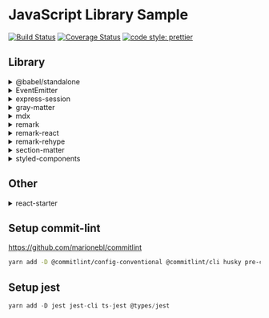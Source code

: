 # JavaScript Library Sample

[![Build Status](https://travis-ci.org/Himenon/js-one-shot.svg?branch=master)](https://travis-ci.org/Himenon/js-one-shot)
[![Coverage Status](https://coveralls.io/repos/github/Himenon/js-one-shot/badge.svg?branch=master)](https://coveralls.io/github/Himenon/js-one-shot?branch=master)
[![code style: prettier](https://img.shields.io/badge/code_style-prettier-ff69b4.svg?style=flat-square)](https://github.com/prettier/prettier)

## Library

<details>
  <summary>@babel/standalone</summary>
  https://github.com/babel/babel/tree/master/packages/babel-standalone
</details>
<details>
  <summary>EventEmitter</summary>
  <p>https://nodejs.org/api/events.html#events_emitter_removelistener_eventname_listener</p>
  <p>EventEmitterのテスト</p>
</details>
<details>
  <summary>express-session</summary>
  <p>https://github.com/expressjs/session</p>
  <p>Debug: yarn run express:session</p>
</details>
<details>
  <summary>gray-matter</summary>
  https://github.com/jonschlinkert/gray-matter
</details>
<details>
  <summary>mdx</summary>
  <p>https://github.com/mdx-js/mdx</p>
  <p>@mdx-js/tag: https://github.com/mdx-js/mdx/tree/master/packages/tag</p>
  <p>@mdx-js/mdx: https://github.com/mdx-js/mdx/tree/master/packages/mdx</p>
</details>
<details>
  <summary>remark</summary>
  https://github.com/gnab/remark
</details>
<details>
  <summary>remark-react</summary>
  https://github.com/mapbox/remark-react
</details>
<details>
  <summary>remark-rehype</summary>
  https://github.com/remarkjs/remark-rehype
</details>
<details>
  <summary>section-matter</summary>
  https://github.com/jonschlinkert/section-matter
</details>
<details>
  <summary>styled-components</summary>
  https://github.com/styled-components
</details>

## Other

<details>
  <summary>react-starter</summary>
  Debug: `yarn run react:starter`
</details>

## Setup commit-lint

<https://github.com/marionebl/commitlint>

```bash
yarn add -D @commitlint/config-conventional @commitlint/cli husky pre-commit @commitlint/travis-cli
```

## Setup jest

```ts
yarn add -D jest jest-cli ts-jest @types/jest
```
